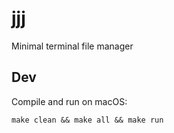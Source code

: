 # jjj
Minimal terminal file manager

## Dev

Compile and run on macOS:

```shell
make clean && make all && make run
```
